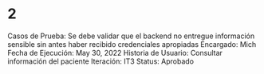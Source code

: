 # 2

Casos de Prueba: Se debe validar que el backend no entregue información sensible sin antes haber recibido credenciales apropiadas
Encargado: Mich
Fecha de Ejecución: May 30, 2022
Historia de Usuario: Consultar información del paciente
Iteración: IT3
Status: Aprobado